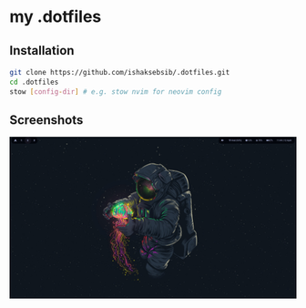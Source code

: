 # my .dotfiles

## Installation

```bash
git clone https://github.com/ishaksebsib/.dotfiles.git
cd .dotfiles
stow [config-dir] # e.g. stow nvim for neovim config
```

## Screenshots

![image](https://github.com/ishaksebsib/.dotfiles/blob/main/imgs/.config/imgs/screenshot.png)
